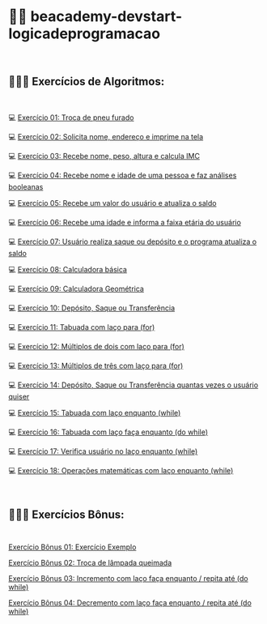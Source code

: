 # 👩🏻 beacademy-devstart-logicadeprogramacao
<br>

## 👩🏻‍💻 Exercícios de Algoritmos:

<br>

💻 [Exercício 01: Troca de pneu furado](https://github.com/tatmorenno/beacademy-devstart-logicadeprogramacao/blob/main/exercicios/exercicio_1.txt)
 
💻 [Exercício 02: Solicita nome, endereço e imprime na tela](https://github.com/tatmorenno/beacademy-devstart-logicadeprogramacao/blob/main/exercicios/exercicio_2.txt)

💻 [Exercício 03: Recebe nome, peso, altura e calcula IMC](https://github.com/tatmorenno/beacademy-devstart-logicadeprogramacao/blob/main/exercicios/exercicio_3.txt)

💻 [Exercício 04: Recebe nome e idade de uma pessoa e faz análises booleanas](https://github.com/tatmorenno/beacademy-devstart-logicadeprogramacao/blob/main/exercicios/exercicio_4.ALG)

💻 [Exercício 05: Recebe um valor do usuário e atualiza o saldo](https://github.com/tatmorenno/beacademy-devstart-logicadeprogramacao/blob/main/exercicios/exercicio_5.ALG)

💻 [Exercício 06: Recebe uma idade e informa a faixa etária do usuário](https://github.com/tatmorenno/beacademy-devstart-logicadeprogramacao/blob/main/exercicios/exercicio_6.txt)

💻 [Exercício 07: Usuário realiza saque ou depósito e o programa atualiza o saldo](https://github.com/tatmorenno/beacademy-devstart-logicadeprogramacao/blob/main/exercicios/exercicio_7.txt)

💻 [Exercício 08: Calculadora básica](https://github.com/tatmorenno/beacademy-devstart-logicadeprogramacao/blob/main/exercicios/exercicio_8.txt)

💻 [Exercício 09: Calculadora Geométrica](https://github.com/tatmorenno/beacademy-devstart-logicadeprogramacao/blob/main/exercicios/exercicio_9.txt)

💻 [Exercício 10: Depósito, Saque ou Transferência](https://github.com/tatmorenno/beacademy-devstart-logicadeprogramacao/blob/main/exercicios/exercicio_10.txt)

💻 [Exercício 11: Tabuada com laço para (for)](https://github.com/tatmorenno/beacademy-devstart-logicadeprogramacao/blob/main/exercicios/exercicio_11.txt)

💻 [Exercício 12: Múltiplos de dois com laço para (for)](https://github.com/tatmorenno/beacademy-devstart-logicadeprogramacao/blob/main/exercicios/exercicio_12.txt)

💻 [Exercício 13: Múltiplos de três com laço para (for)](https://github.com/tatmorenno/beacademy-devstart-logicadeprogramacao/blob/main/exercicios/exercicio_13.txt)

💻 [Exercício 14: Depósito, Saque ou Transferência quantas vezes o usuário quiser](https://github.com/tatmorenno/beacademy-devstart-logicadeprogramacao/blob/main/exercicios/exercicio_14.txt)

💻 [Exercício 15: Tabuada com laço enquanto (while)](https://github.com/tatmorenno/beacademy-devstart-logicadeprogramacao/blob/main/exercicios/exercicio_15.txt)

💻 [Exercício 16: Tabuada com laço faça enquanto (do while)](https://github.com/tatmorenno/beacademy-devstart-logicadeprogramacao/blob/main/exercicios/exercicio_16.txt)

💻 [Exercício 17: Verifica usuário no laço enquanto (while)](https://github.com/tatmorenno/beacademy-devstart-logicadeprogramacao/blob/main/exercicios/exercicio_17.txt)

💻 [Exercício 18: Operações matemáticas com laço enquanto (while)](https://github.com/tatmorenno/beacademy-devstart-logicadeprogramacao/blob/main/exercicios/exercicio_18.txt)

<br>

## 👩🏻‍💻 Exercícios Bônus: <br><br>

[Exercício Bônus 01: Exercício Exemplo](https://github.com/tatmorenno/beacademy-devstart-logicadeprogramacao/blob/main/exercicios/B%C3%B4nus/bonus01.txt)

[Exercício Bônus 02: Troca de lâmpada queimada](https://github.com/tatmorenno/beacademy-devstart-logicadeprogramacao/blob/main/exercicios/B%C3%B4nus/bonus02.txt)

[Exercício Bônus 03: Incremento com laço faça enquanto / repita até (do while)](https://github.com/tatmorenno/beacademy-devstart-logicadeprogramacao/blob/main/exercicios/B%C3%B4nus/bonus03.txt)

[Exercício Bônus 04: Decremento com laço faça enquanto / repita até (do while)](https://github.com/tatmorenno/beacademy-devstart-logicadeprogramacao/blob/main/exercicios/B%C3%B4nus/bonus04.txt)